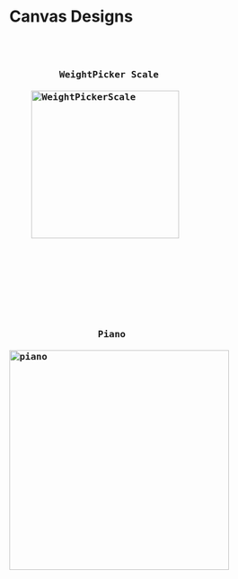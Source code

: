 <h1>
    Canvas Designs   
</h1>

<pre>
  <h3>
         WeightPicker Scale                                            Clock 
    
    <img width="263" alt="WeightPickerScale" src="https://github.com/SerbanMarinescu/Tasky/assets/112426038/e53c66cc-7842-40fe-b81e-0f6c13bc9169">                            <img width="262" alt="clock" src="https://github.com/SerbanMarinescu/Tasky/assets/112426038/d8a2f482-79bd-4ff5-a9cc-d18103e59052">
  </h3> 

    <br />
    <h3>
                Piano                                                Gender Picker                  
        
<img width="391" alt="piano" src="https://github.com/SerbanMarinescu/Tasky/assets/112426038/863f7b49-1096-4544-bbed-762781d7bb4b">              <img width="391" alt="gender" src="https://github.com/SerbanMarinescu/UI_Designs/assets/112426038/4dce3913-2008-4b08-a751-507823c6c45f">
    </h3>
</pre>
